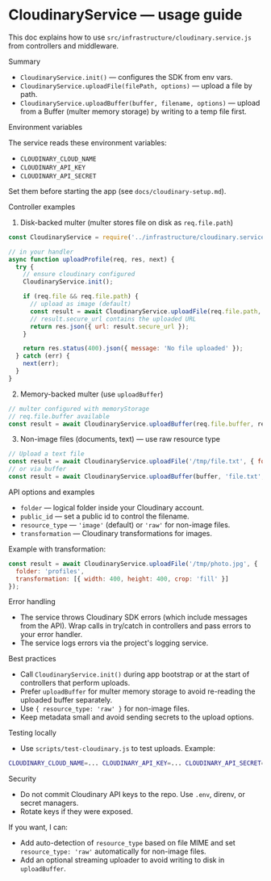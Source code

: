 # CloudinaryService — usage guide

This doc explains how to use `src/infrastructure/cloudinary.service.js` from controllers and middleware.

Summary

- `CloudinaryService.init()` — configures the SDK from env vars.
- `CloudinaryService.uploadFile(filePath, options)` — upload a file by path.
- `CloudinaryService.uploadBuffer(buffer, filename, options)` — upload from a Buffer (multer memory storage) by writing to a temp file first.

Environment variables

The service reads these environment variables:

- `CLOUDINARY_CLOUD_NAME`
- `CLOUDINARY_API_KEY`
- `CLOUDINARY_API_SECRET`

Set them before starting the app (see `docs/cloudinary-setup.md`).

Controller examples

1) Disk-backed multer (multer stores file on disk as `req.file.path`)

```js
const CloudinaryService = require('../infrastructure/cloudinary.service');

// in your handler
async function uploadProfile(req, res, next) {
  try {
    // ensure cloudinary configured
    CloudinaryService.init();

    if (req.file && req.file.path) {
      // upload as image (default)
      const result = await CloudinaryService.uploadFile(req.file.path, { folder: 'profiles' });
      // result.secure_url contains the uploaded URL
      return res.json({ url: result.secure_url });
    }

    return res.status(400).json({ message: 'No file uploaded' });
  } catch (err) {
    next(err);
  }
}
```

2) Memory-backed multer (use `uploadBuffer`)

```js
// multer configured with memoryStorage
// req.file.buffer available
const result = await CloudinaryService.uploadBuffer(req.file.buffer, req.file.originalname, { folder: 'profiles' });
```

3) Non-image files (documents, text) — use raw resource type

```js
// Upload a text file
const result = await CloudinaryService.uploadFile('/tmp/file.txt', { folder: 'docs', resource_type: 'raw' });
// or via buffer
const result = await CloudinaryService.uploadBuffer(buffer, 'file.txt', { folder: 'docs', resource_type: 'raw' });
```

API options and examples

- `folder` — logical folder inside your Cloudinary account.
- `public_id` — set a public id to control the filename.
- `resource_type` — `'image'` (default) or `'raw'` for non-image files.
- `transformation` — Cloudinary transformations for images.

Example with transformation:

```js
const result = await CloudinaryService.uploadFile('/tmp/photo.jpg', {
  folder: 'profiles',
  transformation: [{ width: 400, height: 400, crop: 'fill' }]
});
```

Error handling

- The service throws Cloudinary SDK errors (which include messages from the API). Wrap calls in try/catch in controllers and pass errors to your error handler.
- The service logs errors via the project's logging service.

Best practices

- Call `CloudinaryService.init()` during app bootstrap or at the start of controllers that perform uploads.
- Prefer `uploadBuffer` for multer memory storage to avoid re-reading the uploaded buffer separately.
- Use `{ resource_type: 'raw' }` for non-image files.
- Keep metadata small and avoid sending secrets to the upload options.

Testing locally

- Use `scripts/test-cloudinary.js` to test uploads. Example:

```bash
CLOUDINARY_CLOUD_NAME=... CLOUDINARY_API_KEY=... CLOUDINARY_API_SECRET=... node scripts/test-cloudinary.js path/to/file.jpg
```

Security

- Do not commit Cloudinary API keys to the repo. Use `.env`, direnv, or secret managers.
- Rotate keys if they were exposed.

If you want, I can:
- Add auto-detection of `resource_type` based on file MIME and set `resource_type: 'raw'` automatically for non-image files.
- Add an optional streaming uploader to avoid writing to disk in `uploadBuffer`.

